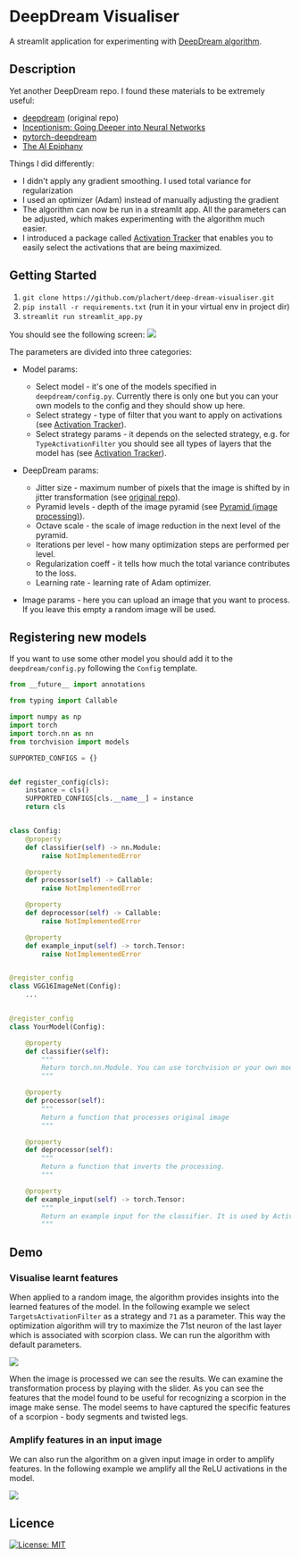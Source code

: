 # DeepDream Visualiser
A streamlit application for experimenting with [DeepDream algorithm](https://en.wikipedia.org/wiki/DeepDream).

##  Description
Yet another DeepDream repo. I found these materials to be extremely useful:
* [deepdream](https://github.com/google/deepdream) (original repo)
* [Inceptionism: Going Deeper into Neural Networks](https://ai.googleblog.com/2015/06/inceptionism-going-deeper-into-neural.html)
* [pytorch-deepdream](https://github.com/gordicaleksa/pytorch-deepdream)
* [The AI Epiphany](https://www.youtube.com/watch?v=6rVrh5gnpwk&t=478s)

Things I did differently:
* I didn't apply any gradient smoothing. I used total variance for regularization
* I used an optimizer (Adam) instead of manually adjusting the gradient
* The algorithm can now be run in a streamlit app. All the parameters can be adjusted, which makes experimenting with the algorithm much easier.
* I introduced a package called [Activation Tracker](https://github.com/plachert/activation_tracker) that enables you to easily select the activations that are being maximized.


## Getting Started
1. `git clone https://github.com/plachert/deep-dream-visualiser.git`
2. `pip install -r requirements.txt` (run it in your virtual env in project dir)
3. `streamlit run streamlit_app.py`

You should see the following screen:
![](https://github.com/plachert/deep-dream-visualiser/blob/main/examples/start_app.png)

The parameters are divided into three categories:
* Model params:
    * Select model - it's one of the models specified in `deepdream/config.py`. Currently there is only one but you can your own models to the config and they should show up here.
    * Select strategy - type of filter that you want to apply on activations (see [Activation Tracker](https://github.com/plachert/activation_tracker)).
    * Select strategy params - it depends on the selected strategy, e.g. for `TypeActivationFilter` you should see all types of layers that the model has (see [Activation Tracker](https://github.com/plachert/activation_tracker)).

* DeepDream params:
    * Jitter size - maximum number of pixels that the image is shifted by in jitter transformation (see [original repo](https://github.com/google/deepdream)).
    * Pyramid levels - depth of the image pyramid (see [Pyramid (image processing)](https://en.wikipedia.org/wiki/Pyramid_%28image_processing%29)).
    * Octave scale - the scale of image reduction in the next level of the pyramid.
    * Iterations per level - how many optimization steps are performed per level.
    * Regularization coeff - it tells how much the total variance contributes to the loss.
    * Learning rate - learning rate of Adam optimizer.

* Image params - here you can upload an image that you want to process. If you leave this empty a random image will be used.

## Registering new models
If you want to use some other model you should add it to the `deepdream/config.py` following the `Config` template.
```python
from __future__ import annotations

from typing import Callable

import numpy as np
import torch
import torch.nn as nn
from torchvision import models

SUPPORTED_CONFIGS = {}


def register_config(cls):
    instance = cls()
    SUPPORTED_CONFIGS[cls.__name__] = instance
    return cls


class Config:
    @property
    def classifier(self) -> nn.Module:
        raise NotImplementedError

    @property
    def processor(self) -> Callable:
        raise NotImplementedError

    @property
    def deprocessor(self) -> Callable:
        raise NotImplementedError

    @property
    def example_input(self) -> torch.Tensor:
        raise NotImplementedError


@register_config
class VGG16ImageNet(Config):
    ...


@register_config
class YourModel(Config):

    @property
    def classifier(self):
        """
        Return torch.nn.Module. You can use torchvision or your own models.
        """

    @property
    def processor(self):
        """
        Return a function that processes original image
        """

    @property
    def deprocessor(self):
        """
        Return a function that inverts the processing.
        """

    @property
    def example_input(self) -> torch.Tensor:
        """
        Return an example input for the classifier. It is used by Activation Tracker to inspect the layers of the model.
        """
```

## Demo
### Visualise learnt features
When applied to a random image, the algorithm  provides insights into the learned features of the model. In the following example we select `TargetsActivationFilter` as a strategy and `71` as a parameter. This way the optimization algorithm will try to maximize the 71st neuron of the last layer which is associated with scorpion class. We can run the algorithm with default parameters.

![](https://github.com/plachert/deep-dream-visualiser/blob/main/examples/show_scorpion.gif)

When the image is processed we can see the results. We can examine the transformation process by playing with the slider. As you can see the features that the model found to be useful for recognizing a scorpion in the image make sense. The model seems to have captured the specific features of a scorpion - body segments and twisted legs.

### Amplify features in an input image
We can also run the algorithm on a given input image in order to amplify features. In the following example we amplify all the ReLU activations in the model.

![](https://github.com/plachert/deep-dream-visualiser/blob/main/examples/show_sky.gif)

## Licence

[![License: MIT](https://img.shields.io/badge/License-MIT-yellow.svg)](https://github.com/plachert/deep-dream-visualiser/blob/main/LICENSE)
